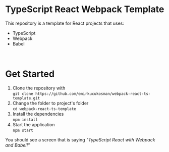 # TypeScript React Webpack Template

This repository is a template for React projects that uses:

- TypeScript
- Webpack
- Babel

<br />

# Get Started

1. Clone the repository with <br>
   `git clone https://github.com/emirkucukosman/webpack-react-ts-template.git`
2. Change the folder to project's folder <br>
   `cd webpack-react-ts-template`
3. Install the dependencies <br>
   `npm install`
4. Start the application <br>
   `npm start`

You should see a screen that is saying _"TypeScript React with Webpack and Babel!"_
